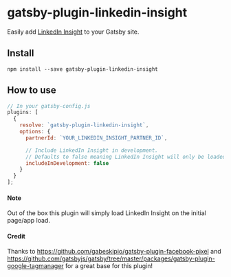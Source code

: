 # gatsby-plugin-linkedin-insight

Easily add [LinkedIn Insight](https://business.linkedin.com/marketing-solutions/website-demographics) to your Gatsby site.

## Install

`npm install --save gatsby-plugin-linkedin-insight`

## How to use

```javascript
// In your gatsby-config.js
plugins: [
  {
    resolve: `gatsby-plugin-linkedin-insight`,
    options: {
      partnerId: `YOUR_LINKEDIN_INSIGHT_PARTNER_ID`,

      // Include LinkedIn Insight in development.
      // Defaults to false meaning LinkedIn Insight will only be loaded in production.
      includeInDevelopment: false
    }
  }
];
```

#### Note

Out of the box this plugin will simply load LinkedIn Insight on the initial page/app load.

#### Credit

Thanks to https://github.com/gabeskipio/gatsby-plugin-facebook-pixel and https://github.com/gatsbyjs/gatsby/tree/master/packages/gatsby-plugin-google-tagmanager for a great base for this plugin!
